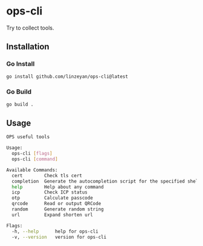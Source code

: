 # ops-cli

Try to collect tools.
## Installation

### Go Install

```bash
go install github.com/linzeyan/ops-cli@latest
```
### Go Build

```bash
go build .
```

## Usage

```bash
OPS useful tools

Usage:
  ops-cli [flags]
  ops-cli [command]

Available Commands:
  cert        Check tls cert
  completion  Generate the autocompletion script for the specified shell
  help        Help about any command
  icp         Check ICP status
  otp         Calculate passcode
  qrcode      Read or output QRCode
  random      Generate random string
  url         Expand shorten url

Flags:
  -h, --help      help for ops-cli
  -v, --version   version for ops-cli
```
